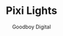 ---
title: 'Pixi Lights'
author: Goodboy Digital
project_image_path: '/images/gallery/pixi-lights.jpeg'
external_url: 'http://www.goodboydigital.com/pixijs/pixilights/'
---